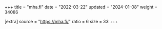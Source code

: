 +++
title = "mha.fi"
date = "2022-03-22"
updated = "2024-01-08"
weight = 34086

[extra]
source = "https://mha.fi/"
ratio = 6
size = 33
+++
